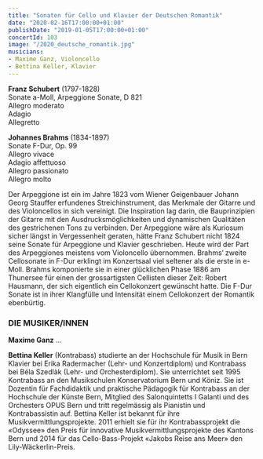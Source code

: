 ```yaml
---
title: "Sonaten für Cello und Klavier der Deutschen Romantik"
date: "2020-02-16T17:00:00+01:00"
publishDate: "2019-01-05T17:00:00+01:00"
concertId: 103
image: "/2020_deutsche_romantik.jpg"
musicians:
- Maxime Ganz, Violoncello
- Bettina Keller, Klavier
---
```


__Franz Schubert__ (1797-1828)  
Sonate a-Moll, Arpeggione Sonate, D 821  
Allegro moderato  
Adagio  
Allegretto  

__Johannes Brahms__ (1834-1897)  
Sonate F-Dur, Op. 99  
Allegro vivace  
Adagio affettuoso  
Allegro passionato  
Allegro molto  

Der Arpeggione ist ein im Jahre 1823 vom Wiener Geigenbauer Johann Georg Stauffer erfundenes Streichinstrument,
das Merkmale der Gitarre und des Violoncellos in sich vereinigt. Die Inspiration lag darin, die Bauprinzipien der
Gitarre mit den Ausdrucksmöglichkeiten und dynamischen Qualitäten des gestrichenen Tons zu verbinden. Der Arpeggione
wäre als Kuriosum sicher längst in Vergessenheit geraten, hätte Franz Schubert nicht 1824 seine Sonate für Arpeggione
und Klavier geschrieben. Heute wird der Part des Arpeggiones meistens vom Violoncello übernommen. Brahms‘ zweite
Cellosonate in F-Dur erklingt im Konzertsaal viel seltener als die erste in e-Moll. Brahms komponierte sie in einer
glücklichen Phase 1886 am Thunersee für einen der grossartigsten Cellisten dieser Zeit: Robert Hausmann, der sich
eigentlich ein Cellokonzert gewünscht hatte. Die F-Dur Sonate ist in ihrer Klangfülle und Intensität einem Cellokonzert
der Romantik ebenbürtig. 
 
### DIE MUSIKER/INNEN

__Maxime Ganz__ ...

__Bettina Keller__ (Kontrabass) studierte an der Hochschule für Musik in Bern Klavier bei Erika Radermacher (Lehr-
und Konzertdiplom) und Kontrabass bei Béla Szedlàk (Lehr- und Orchesterdiplom). Sie unterrichtet seit 1995 Kontrabass
an den Musikschulen Konservatorium Bern und Köniz. Sie ist Dozentin für Fachdidaktik und praktische Pädagogik für
Kontrabass an der Hochschule der Künste Bern, Mitglied des Salonquintetts I Galanti und des Orchesters OPUS Bern und
tritt regelmässig als Pianistin und Kontrabassistin auf. Bettina Keller ist bekannt für ihre Musikvermittlungsprojekte.
2011 erhielt sie für ihr Kontrabassprojekt die «Odyssee» den Preis für innovative Musikvermittlungsprojekte des Kantons
Bern und 2014 für das Cello-Bass-Projekt «Jakobs Reise ans Meer» den Lily-Wäckerlin-Preis.
